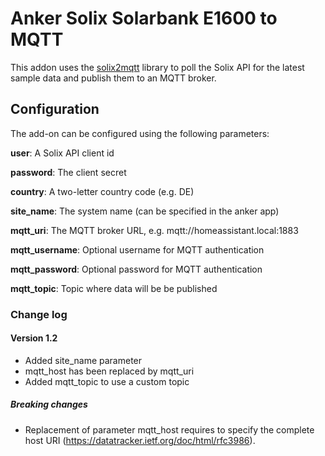 # Anker Solix Solarbank E1600 to MQTT

This addon uses the [solix2mqtt](https://github.com/tomquist/solix2mqtt) library to poll the Solix API for the latest sample data and publish them to an MQTT broker.

## Configuration

The add-on can be configured using the following parameters:

__user__: A Solix API client id

__password__: The client secret

__country__: A two-letter country code (e.g. DE)

__site_name__: The system name (can be specified in the anker app)

__mqtt_uri__: The MQTT broker URL, e.g. mqtt://homeassistant.local:1883

__mqtt_username__: Optional username for MQTT authentication

__mqtt_password__: Optional password for MQTT authentication

__mqtt_topic__: Topic where data will be be published

### Change log

#### Version 1.2
- Added site_name parameter
- mqtt_host has been replaced by mqtt_uri
- Added mqtt_topic to use a custom topic

##### Breaking changes
- Replacement of parameter mqtt_host requires to specify the complete host URI (https://datatracker.ietf.org/doc/html/rfc3986).

<div>
    <script type="text/javascript" src="https://cdnjs.buymeacoffee.com/1.0.0/button.prod.min.js" data-name="bmc-button" data-slug="markusmauch" data-color="#FFDD00" data-emoji=""  data-font="Poppins" data-text="Buy me a coffee" data-outline-color="#000000" data-font-color="#000000" data-coffee-color="#ffffff" ></script>
</div>